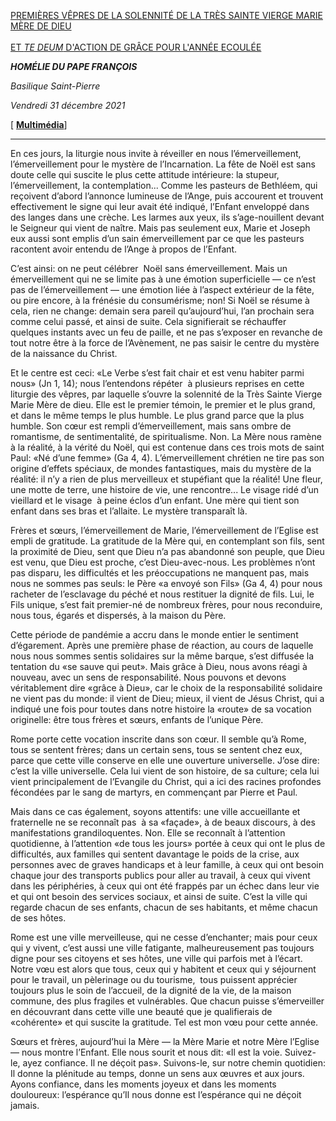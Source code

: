 [PREMIÈRES VÊPRES DE LA SOLENNITÉ DE LA TRÈS SAINTE VIERGE MARIE MÈRE DE DIEU \
\
ET *TE DEUM* D'ACTION DE GRÂCE POUR L'ANNÉE ECOULÉE](https://www.vatican.va/news_services/liturgy/libretti/2021/20211231-libretto-mariamadredidio_pvespri.pdf)

***HOMÉLIE DU PAPE FRANÇOIS***

*Basilique Saint-Pierre*

*Vendredi 31 décembre 2021*

\[ **[Multimédia](https://www.vatican.va/content/francesco/fr/events/event.dir.html/content/vaticanevents/fr/2021/12/31/te-deum.html)**\]

* * *

En ces jours, la liturgie nous invite à réveiller en nous l’émerveillement, l’émerveillement pour le mystère de l’Incarnation. La fête de Noël est sans doute celle qui suscite le plus cette attitude intérieure: la stupeur, l’émerveillement, la contemplation... Comme les pasteurs de Bethléem, qui reçoivent d’abord l’annonce lumineuse de l’Ange, puis accourent et trouvent effectivement le signe qui leur avait été indiqué, l’Enfant enveloppé dans des langes dans une crèche. Les larmes aux yeux, ils s’age-nouillent devant le Seigneur qui vient de naître. Mais pas seulement eux, Marie et Joseph eux aussi sont emplis d’un sain émerveillement par ce que les pasteurs racontent avoir entendu de l’Ange à propos de l’Enfant.

C’est ainsi: on ne peut célébrer  Noël sans émerveillement. Mais un émerveillement qui ne se limite pas à une émotion superficielle — ce n’est pas de l’émerveillement — une émotion liée à l’aspect extérieur de la fête, ou pire encore, à la frénésie du consumérisme; non! Si Noël se résume à cela, rien ne change: demain sera pareil qu’aujourd’hui, l’an prochain sera comme celui passé, et ainsi de suite. Cela signifierait se réchauffer quelques instants avec un feu de paille, et ne pas s’exposer en revanche de tout notre être à la force de l’Avènement, ne pas saisir le centre du mystère de la naissance du Christ.

Et le centre est ceci: «Le Verbe s’est fait chair et est venu habiter parmi nous» (Jn 1, 14); nous l’entendons répéter  à plusieurs reprises en cette liturgie des vêpres, par laquelle s’ouvre la solennité de la Très Sainte Vierge Marie Mère de dieu. Elle est le premier témoin, le premier et le plus grand, et dans le même temps le plus humble. Le plus grand parce que la plus humble. Son cœur est rempli d’émerveillement, mais sans ombre de romantisme, de sentimentalité, de spiritualisme. Non. La Mère nous ramène à la réalité, à la vérité du Noël, qui est contenue dans ces trois mots de saint Paul: «Né d’une femme» (Ga 4, 4). L’émerveillement chrétien ne tire pas son origine d’effets spéciaux, de mondes fantastiques, mais du mystère de la réalité: il n’y a rien de plus merveilleux et stupéfiant que la réalité! Une fleur, une motte de terre, une histoire de vie, une rencontre... Le visage ridé d’un vieillard et le visage  à peine éclos d’un enfant. Une mère qui tient son enfant dans ses bras et l’allaite. Le mystère transparaît là.

Frères et sœurs, l’émerveillement de Marie, l’émerveillement de l’Eglise est empli de gratitude. La gratitude de la Mère qui, en contemplant son fils, sent la proximité de Dieu, sent que Dieu n’a pas abandonné son peuple, que Dieu est venu, que Dieu est proche, c’est Dieu-avec-nous. Les problèmes n’ont pas disparu, les difficultés et les préoccupations ne manquent pas, mais nous ne sommes pas seuls: le Père «a envoyé son Fils» (Ga 4, 4) pour nous racheter de l’esclavage du péché et nous restituer la dignité de fils. Lui, le Fils unique, s’est fait premier-né de nombreux frères, pour nous reconduire, nous tous, égarés et dispersés, à la maison du Père.

Cette période de pandémie a accru dans le monde entier le sentiment d’égarement. Après une première phase de réaction, au cours de laquelle nous nous sommes sentis solidaires sur la même barque, s’est diffusée la tentation du «se sauve qui peut». Mais grâce à Dieu, nous avons réagi à nouveau, avec un sens de responsabilité. Nous pouvons et devons véritablement dire «grâce à Dieu», car le choix de la responsabilité solidaire ne vient pas du monde: il vient de Dieu; mieux, il vient de Jésus Christ, qui a indiqué une fois pour toutes dans notre histoire la «route» de sa vocation originelle: être tous frères et sœurs, enfants de l’unique Père.

Rome porte cette vocation inscrite dans son cœur. Il semble qu’à Rome, tous se sentent frères; dans un certain sens, tous se sentent chez eux, parce que cette ville conserve en elle une ouverture universelle. J’ose dire: c’est la ville universelle. Cela lui vient de son histoire, de sa culture; cela lui vient principalement de l’Evangile du Christ, qui a ici des racines profondes fécondées par le sang de martyrs, en commençant par Pierre et Paul.

Mais dans ce cas également, soyons attentifs: une ville accueillante et fraternelle ne se reconnaît pas  à sa «façade», à de beaux discours, à des manifestations grandiloquentes. Non. Elle se reconnaît à l’attention quotidienne, à l’attention «de tous les jours» portée à ceux qui ont le plus de difficultés, aux familles qui sentent davantage le poids de la crise, aux personnes avec de graves handicaps et à leur famille, à ceux qui ont besoin chaque jour des transports publics pour aller au travail, à ceux qui vivent dans les périphéries, à ceux qui ont été frappés par un échec dans leur vie et qui ont besoin des services sociaux, et ainsi de suite. C’est la ville qui regarde chacun de ses enfants, chacun de ses habitants, et même chacun de ses hôtes.

Rome est une ville merveilleuse, qui ne cesse d’enchanter; mais pour ceux qui y vivent, c’est aussi une ville fatigante, malheureusement pas toujours digne pour ses citoyens et ses hôtes, une ville qui parfois met à l’écart. Notre vœu est alors que tous, ceux qui y habitent et ceux qui y séjournent pour le travail, un pèlerinage ou du tourisme,  tous puissent apprécier toujours plus le soin de l’accueil, de la dignité de la vie, de la maison commune, des plus fragiles et vulnérables. Que chacun puisse s’émerveiller en découvrant dans cette ville une beauté que je qualifierais de «cohérente» et qui suscite la gratitude. Tel est mon vœu pour cette année.

Sœurs et frères, aujourd’hui la Mère — la Mère Marie et notre Mère l’Eglise — nous montre l’Enfant. Elle nous sourit et nous dit: «Il est la voie. Suivez-le, ayez confiance. Il ne déçoit pas». Suivons-le, sur notre chemin quotidien: Il donne la plénitude au temps, donne un sens aux œuvres et aux jours. Ayons confiance, dans les moments joyeux et dans les moments douloureux: l’espérance qu’Il nous donne est l’espérance qui ne déçoit jamais.